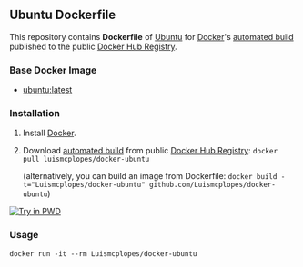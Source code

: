 ## Ubuntu Dockerfile


This repository contains **Dockerfile** of [Ubuntu](http://www.ubuntu.com/) for [Docker](https://www.docker.com/)'s [automated build](https://hub.docker.com/_/ubuntu/) published to the public [Docker Hub Registry](https://hub.docker.com/r/luismcplopes/docker-ubuntu/).


### Base Docker Image

* [ubuntu:latest](https://hub.docker.com/r/library/ubuntu/)


### Installation

1. Install [Docker](https://docs.docker.com/install/).

2. Download [automated build](https://hub.docker.com/r/luismcplopes/docker-ubuntu/) from public [Docker Hub Registry](https://registry.hub.docker.com/): `docker pull luismcplopes/docker-ubuntu`

   (alternatively, you can build an image from Dockerfile: `docker build -t="Luismcplopes/docker-ubuntu" github.com/Luismcplopes/docker-ubuntu`)

[![Try in PWD](https://cdn.rawgit.com/play-with-docker/stacks/cff22438/assets/images/button.png)](http://play-with-docker.com)

### Usage

    docker run -it --rm Luismcplopes/docker-ubuntu
